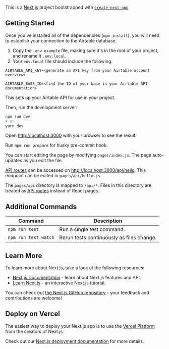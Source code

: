 This is a [Next.js](https://nextjs.org/) project bootstrapped with [`create-next-app`](https://github.com/vercel/next.js/tree/canary/packages/create-next-app).

## Getting Started

Once you've installed all of the dependencies (`npm install`), you will need to establish your connection to the Airtable database.

1.  Copy the `.env.example` file, making sure it's in the root of your project, and rename it `.env.local`.
2.  Your `env.local` file should include the following:

`AIRTABLE_API_KEY=<generate an API key from your Airtable account overview>`

`AIRTABLE_BASE_ID=<find the ID of your base in your Airtable API documentation>`

This sets up your Airtable API for use in your project.

Then, run the development server:

```bash
npm run dev
# or
yarn dev
```

Open [http://localhost:3000](http://localhost:3000) with your browser to see the result.

Run `npm run prepare` for husky pre-commit hook.

You can start editing the page by modifying `pages/index.js`. The page auto-updates as you edit the file.

[API routes](https://nextjs.org/docs/api-routes/introduction) can be accessed on [http://localhost:3000/api/hello](http://localhost:3000/api/hello). This endpoint can be edited in `pages/api/hello.js`.

The `pages/api` directory is mapped to `/api/*`. Files in this directory are treated as [API routes](https://nextjs.org/docs/api-routes/introduction) instead of React pages.

## Additional Commands

| Command              | Description                               |
| -------------------- | ----------------------------------------- |
| `npm run test`       | Run a single test command.                |
| `npm run test:watch` | Rerun tests continuously as files change. |

## Learn More

To learn more about Next.js, take a look at the following resources:

- [Next.js Documentation](https://nextjs.org/docs) - learn about Next.js features and API.
- [Learn Next.js](https://nextjs.org/learn) - an interactive Next.js tutorial.

You can check out [the Next.js GitHub repository](https://github.com/vercel/next.js/) - your feedback and contributions are welcome!

## Deploy on Vercel

The easiest way to deploy your Next.js app is to use the [Vercel Platform](https://vercel.com/new?utm_medium=default-template&filter=next.js&utm_source=create-next-app&utm_campaign=create-next-app-readme) from the creators of Next.js.

Check out our [Next.js deployment documentation](https://nextjs.org/docs/deployment) for more details.
